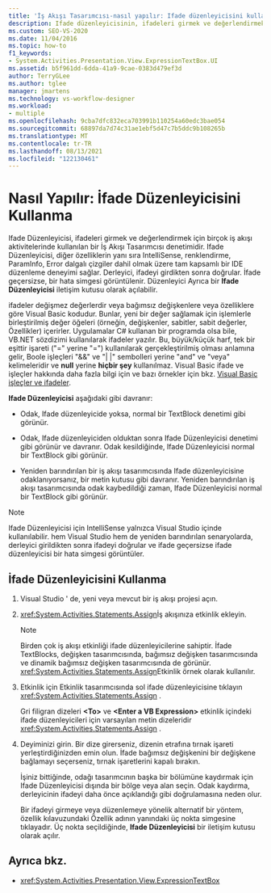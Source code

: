 ```yaml
---
title: 'İş Akışı Tasarımcısı-nasıl yapılır: Ifade düzenleyicisini kullanma'
description: Ifade düzenleyicisinin, ifadeleri girmek ve değerlendirmek için birçok iş akışı aktivitelerinde kullanabileceğiniz bir İş Akışı Tasarımcısı denetimi olduğunu öğrenin.
ms.custom: SEO-VS-2020
ms.date: 11/04/2016
ms.topic: how-to
f1_keywords:
- System.Activities.Presentation.View.ExpressionTextBox.UI
ms.assetid: b5f961dd-6dda-41a9-9cae-0383d479ef3d
author: TerryGLee
ms.author: tglee
manager: jmartens
ms.technology: vs-workflow-designer
ms.workload:
- multiple
ms.openlocfilehash: 9cba7dfc832eca703991b110254a60edc3bae054
ms.sourcegitcommit: 68897da7d74c31ae1ebf5d47c7b5ddc9b108265b
ms.translationtype: MT
ms.contentlocale: tr-TR
ms.lasthandoff: 08/13/2021
ms.locfileid: "122130461"
---
```

# <a name="how-to-use-the-expression-editor"></a>Nasıl Yapılır: İfade Düzenleyicisini Kullanma

Ifade Düzenleyicisi, ifadeleri girmek ve değerlendirmek için birçok iş akışı aktivitelerinde kullanılan bir İş Akışı Tasarımcısı denetimidir. Ifade Düzenleyicisi, diğer özelliklerin yanı sıra IntelliSense, renklendirme, ParamInfo, Error dalgalı çizgiler dahil olmak üzere tam kapsamlı bir IDE düzenleme deneyimi sağlar. Derleyici, ifadeyi girdikten sonra doğrular. İfade geçersizse, bir hata simgesi görüntülenir. Düzenleyici Ayrıca bir **Ifade Düzenleyicisi** iletişim kutusu olarak açılabilir.

ifadeler değişmez değerlerdir veya bağımsız değişkenlere veya özelliklere göre Visual Basic kodudur. Bunlar, yeni bir değer sağlamak için işlemlerle birleştirilmiş değer öğeleri (örneğin, değişkenler, sabitler, sabit değerler, Özellikler) içerirler. Uygulamalar C# kullanan bir programda olsa bile, VB.NET sözdizimi kullanılarak ifadeler yazılır. Bu, büyük/küçük harf, tek bir eşittir işareti ("=" yerine "=") kullanılarak gerçekleştirilmiş olması anlamına gelir, Boole işleçleri "&&" ve "| |" sembolleri yerine "and" ve "veya" kelimeleridir ve **null** yerine **hiçbir şey** kullanılmaz. Visual Basic ifade ve işleçler hakkında daha fazla bilgi için ve bazı örnekler için bkz. [Visual Basic işleçler ve ifadeler](/previous-versions/visualstudio/visual-studio-2010/a1w3te48(v=vs.100)).

**Ifade Düzenleyicisi** aşağıdaki gibi davranır:

- Odak, Ifade düzenleyicide yoksa, normal bir TextBlock denetimi gibi görünür.

- Odak, Ifade düzenleyiciden olduktan sonra Ifade Düzenleyicisi denetimi gibi görünür ve davranır. Odak kesildiğinde, Ifade Düzenleyicisi normal bir TextBlock gibi görünür.

- Yeniden barındırılan bir iş akışı tasarımcısında Ifade düzenleyicisine odaklanıyorsanız, bir metin kutusu gibi davranır. Yeniden barındırılan iş akışı tasarımcısında odak kaybedildiği zaman, Ifade Düzenleyicisi normal bir TextBlock gibi görünür.

> [!NOTE]
> Ifade Düzenleyicisi için IntelliSense yalnızca Visual Studio içinde kullanılabilir. hem Visual Studio hem de yeniden barındırılan senaryolarda, derleyici girildikten sonra ifadeyi doğrular ve ifade geçersizse ifade düzenleyicisi bir hata simgesi görüntüler.

## <a name="use-the-expression-editor"></a>İfade Düzenleyicisini Kullanma

1. Visual Studio ' de, yeni veya mevcut bir iş akışı projesi açın.

2. <xref:System.Activities.Statements.Assign>İş akışınıza etkinlik ekleyin.

    > [!NOTE]
    > Birden çok iş akışı etkinliği ifade düzenleyicilerine sahiptir. İfade TextBlocks, değişken tasarımcısında, bağımsız değişken tasarımcısında ve dinamik bağımsız değişken tasarımcısında de görünür. <xref:System.Activities.Statements.Assign>Etkinlik örnek olarak kullanılır.

3. Etkinlik için Etkinlik tasarımcısında sol ifade düzenleyicisine tıklayın <xref:System.Activities.Statements.Assign> .

     Gri filigran dizeleri **\<To>** ve **\<Enter a VB Expression>** etkinlik içindeki ifade düzenleyicileri için varsayılan metin dizeleridir <xref:System.Activities.Statements.Assign> .

4. Deyiminizi girin. Bir dize girerseniz, dizenin etrafına tırnak işareti yerleştirdiğinizden emin olun. İfade bağımsız değişkenini bir değişkene bağlamayı seçerseniz, tırnak işaretlerini kapalı bırakın.

     İşiniz bittiğinde, odağı tasarımcının başka bir bölümüne kaydırmak için Ifade Düzenleyicisi dışında bir bölge veya alan seçin. Odak kaydırma, derleyicinin ifadeyi daha önce açıklandığı gibi doğrulamasına neden olur.

     Bir ifadeyi girmeye veya düzenlemeye yönelik alternatif bir yöntem, özellik kılavuzundaki Özellik adının yanındaki üç nokta simgesine tıklayadır. Üç nokta seçildiğinde, **Ifade Düzenleyicisi** bir iletişim kutusu olarak açılır.

## <a name="see-also"></a>Ayrıca bkz.

- <xref:System.Activities.Presentation.View.ExpressionTextBox>
